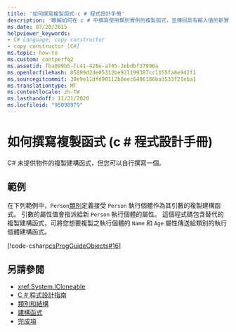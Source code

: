 ```yaml
---
title: '如何撰寫複製函式-c # 程式設計手冊'
description: '瞭解如何在 c # 中撰寫使用類別實例的複製函式，並傳回具有輸入值的新實例。'
ms.date: 07/20/2015
helpviewer_keywords:
- C# Language, copy constructor
- copy constructor [C#]
ms.topic: how-to
ms.custom: contperfq2
ms.assetid: fba899b5-fc41-428e-a745-3ebdbf37990a
ms.openlocfilehash: 85899d2de05312be921199387cc1155fa8e9d2f1
ms.sourcegitcommit: 30e9e11dfd90112b8eec6406186ba3533f21eba1
ms.translationtype: MT
ms.contentlocale: zh-TW
ms.lasthandoff: 11/21/2020
ms.locfileid: "95098979"
---
```

# <a name="how-to-write-a-copy-constructor-c-programming-guide"></a>如何撰寫複製函式 (c # 程式設計手冊) 

C# 未提供物件的複製建構函式，但您可以自行撰寫一個。  
  
## <a name="example"></a>範例  

 在下列範例中，`Person`[類別](../../language-reference/keywords/class.md)定義接受 `Person` 執行個體作為其引數的複製建構函式。 引數的屬性值會指派給新 `Person` 執行個體的屬性。 這個程式碼包含替代的複製建構函式，可將您想要複製之執行個體的 `Name` 和 `Age` 屬性傳送給類別的執行個體建構函式。  
  
 [!code-csharp[csProgGuideObjects#16](~/samples/snippets/csharp/VS_Snippets_VBCSharp/csProgGuideObjects/CS/Objects.cs#16)]  
  
## <a name="see-also"></a>另請參閱

- <xref:System.ICloneable>
- [C # 程式設計指南](../index.md)
- [類別和結構](./index.md)
- [建構函式](./constructors.md)
- [完成項](./destructors.md)
